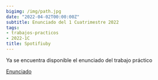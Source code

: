 ```yaml
---
bigimg: /img/path.jpg
date: "2022-04-02T00:00:00Z"
subtitle: Enunciado del 1 Cuatrimestre 2022
tags:
- trabajos-practicos
- 2022-1C
title: Spotifiuby
---
```

Ya se encuentra disponible el enunciado del trabajo práctico

[Enunciado](https://ingenieria-del-software-2.github.io/tps/historico/2022/1/enunciado/)
